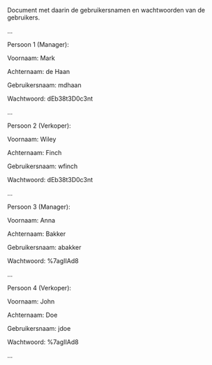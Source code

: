 Document met daarin de gebruikersnamen en wachtwoorden van de gebruikers.

...

Persoon 1 (Manager):

Voornaam:           Mark

Achternaam:         de Haan

Gebruikersnaam:     mdhaan

Wachtwoord:         dEb38t3D0c3nt

...

Persoon 2 (Verkoper):

Voornaam:           Wiley

Achternaam:         Finch

Gebruikersnaam:     wfinch

Wachtwoord:         dEb38t3D0c3nt

...

Persoon 3 (Manager):

Voornaam:           Anna

Achternaam:         Bakker

Gebruikersnaam:     abakker

Wachtwoord:         %7agIIAd8

...

Persoon 4 (Verkoper):

Voornaam:           John

Achternaam:         Doe

Gebruikersnaam:     jdoe

Wachtwoord:         %7agIIAd8

...